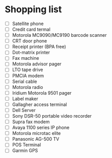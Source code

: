 # Shopping list
- [ ] Satellite phone
- [ ] Credit card termal
- [ ] Motorola MC9090/MC9190 barcode scanner
- [ ] CRT door phone
- [ ] Receipt printer (BPA free)
- [ ] Dot-matrix printer
- [ ] Fax machine
- [ ] Motorola advisor pager
- [ ] LTO tape drive
- [ ] PMCIA modem
- [ ] Serial cable
- [ ] Motorola radio
- [ ] Iridium Motorola 9501 pager
- [ ] Label maker
- [ ] Gallagher access terminal
- [ ] Dell Server
- [ ] Sony DSR-50 portable video recorder
- [ ] Supra fax modem
- [ ] Avaya 1100 series IP phone 
- [ ] Motorola microtac elite
- [ ] Panasonic AG-500 TV
- [ ] POS Terminal
- [ ] Garmin GPS
